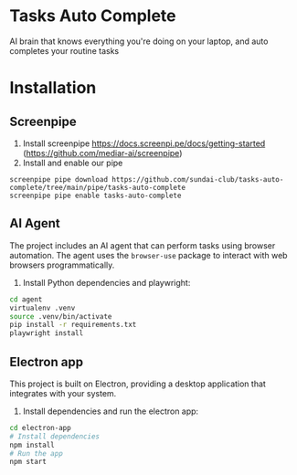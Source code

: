 # Tasks Auto Complete

AI brain that knows everything you're doing on your laptop, and auto completes your routine tasks

# Installation

## Screenpipe

1. Install screenpipe https://docs.screenpi.pe/docs/getting-started (https://github.com/mediar-ai/screenpipe)
2. Install and enable our pipe
```
screenpipe pipe download https://github.com/sundai-club/tasks-auto-complete/tree/main/pipe/tasks-auto-complete
screenpipe pipe enable tasks-auto-complete
```

## AI Agent

The project includes an AI agent that can perform tasks using browser automation. The agent uses the `browser-use` package to interact with web browsers programmatically.

1. Install Python dependencies and playwright:
```bash
cd agent
virtualenv .venv
source .venv/bin/activate
pip install -r requirements.txt
playwright install
```

## Electron app

This project is built on Electron, providing a desktop application that integrates with your system.

1. Install dependencies and run the electron app:
```bash
cd electron-app
# Install dependencies
npm install
# Run the app
npm start
```